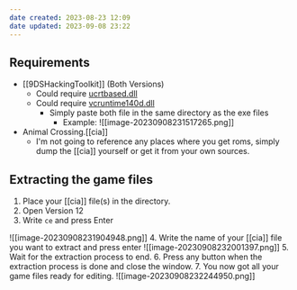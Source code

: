 ```yaml
---
date created: 2023-08-23 12:09
date updated: 2023-09-08 23:22
---
```


## Requirements

- [[9DSHackingToolkit]] (Both Versions)
  - Could require [ucrtbased.dll](https://de.dll-files.com/ucrtbased.dll.html)
  - Could require [vcruntime140d.dll](https://de.dll-files.com/vcruntime140d.dll.html)
    - Simply paste both file in the same directory as the exe files
      - Example:
        ![[image-20230908231517265.png]]
- Animal Crossing.[[cia]]
  - I'm not going to reference any places where you get roms, simply dump the [[cia]] yourself or get it from your own sources.

## Extracting the game files

1. Place your [[cia]] file(s) in the directory.
2. Open Version 12
3. Write `ce` and press Enter

![[image-20230908231904948.png]]
4. Write the name of your [[cia]] file you want to extract and press enter
![[image-20230908232001397.png]]
5. Wait for the extraction process to end.
6. Press any button when the extraction process is done and close the window.
7. You now got all your game files ready for editing.
![[image-20230908232244950.png]]
